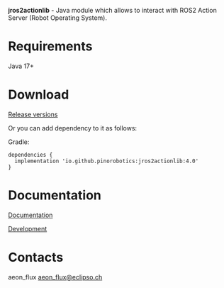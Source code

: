 **jros2actionlib** - Java module which allows to interact with ROS2 Action Server (Robot Operating System).

# Requirements

Java 17+

# Download

[Release versions](jros2actionlib/release/CHANGELOG.md)

Or you can add dependency to it as follows:

Gradle:

```
dependencies {
  implementation 'io.github.pinorobotics:jros2actionlib:4.0'
}
```

# Documentation

[Documentation](http://pinoweb.freetzi.com/jrosactionlib)

[Development](DEVELOPMENT.md)

# Contacts

aeon_flux <aeon_flux@eclipso.ch>
